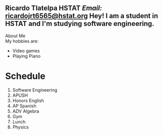 **Ricardo Tlatelpa** 
 HSTAT
 _Email:_ ricardojrt6565@hstat.org
 **Hey! I am a student in HSTAT and I'm studying software engineering.**  
 ---
 About Me  
 My hobbies are: 
 * Video games 
 * Playing Piano 
 
# Schedule
1. Software Engineering
2. APUSH
3. Honors English 
4. AP Spanish
5. ADV Algebra 
6. Gym
7. Lunch
8. Physics